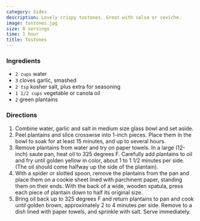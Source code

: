 ```yaml
---
category: Sides
description: Lovely crispy tostones. Great with salsa or ceviche.
image: tostones.jpg
size: 8 servings
time: 1 hour
title: Tostones
---
```

### Ingredients

* `2 cups` water
* `3` cloves garlic, smashed
* `2 tsp` kosher salt, plus extra for seasoning
* `1 1/2 cups` vegetable or canola oil
* `2` green plantains

### Directions

1. Combine water, garlic and salt in medium size glass bowl and set aside. 
2. Peel plantains and slice crosswise into 1-inch pieces. Place them in the bowl to soak for at least 15 minutes, and up to several hours.
3. Remove plantains from water and try on paper towels. In a large (12-inch) saute pan, heat oil to 325 degrees F. Carefully add plantains to oil and fry until golden yellow in color, about 1 to 1 1/2 minutes per side. (The oil should come halfway up the side of the plantain). 
4. With a spider or slotted spoon, remove the plantains from the pan and place them on a cookie sheet lined with parchment paper, standing them on their ends. With the back of a wide, wooden spatula, press each piece of plantain down to half its original size.
5. Bring oil back up to 325 degrees F and return plantains to pan and cook until golden brown, approximately 2 to 4 minutes per side. Remove to a dish lined with paper towels, and sprinkle with salt. Serve immediately.